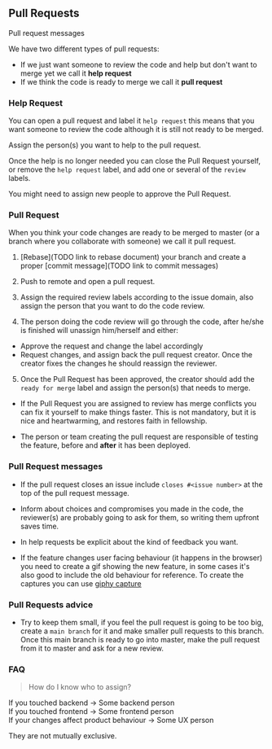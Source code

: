 ## Pull Requests ##
Pull request messages

We have two different types of pull requests:
- If we just want someone to review the code and help but don't want to merge yet we call it **help request**
- If we think the code is ready to merge we call it **pull request**

### Help Request
You can open a pull request and label it `help request` this means that you want someone to review the code although it is still not ready to be merged.

Assign the person(s) you want to help to the pull request.

Once the help is no longer needed you can close the Pull Request yourself, or remove the `help request` label, and add one or several of the `review` labels.

You might need to assign new people to approve the Pull Request.

### Pull Request
When you think your code changes are ready to be merged to master (or a branch where you collaborate with someone) we call it pull request.
1. [Rebase](TODO link to rebase document) your branch and create a proper [commit message](TODO link to commit messages)

2. Push to remote and open a pull request.

3. Assign the required review labels according to the issue domain, also assign the person that you want to do the code review.

4. The person doing the code review will go through the code, after he/she is finished will unassign him/herself and either:
  - Approve the request and change the label accordingly
  - Request changes, and assign back the pull request creator. Once the creator fixes the changes he should reassign the reviewer.

5. Once the Pull Request has been approved, the creator should add the `ready for merge` label and assign the person(s) that needs to merge.


- If the Pull Request you are assigned to review has merge conflicts you can fix it yourself to make things faster. This is not mandatory, but it is nice and heartwarming, and restores faith in fellowship.  

- The person or team creating the pull request are responsible of testing the feature, before and __after__ it has been deployed.

### Pull Request messages
- If the pull request closes an issue include `closes #<issue number>` at the top of the pull request message.

- Inform about choices and compromises you made in the code, the reviewer(s) are probably going to ask for them, so writing them upfront saves time.

- In help requests be explicit about the kind of feedback you want.

- If the feature changes user facing behaviour (it happens in the browser) you need to create a gif showing the new feature, in some cases it's also good to include the old behaviour for reference. To create the captures you can use [giphy capture](https://giphy.com/apps/giphycapture)

### Pull Requests advice
- Try to keep them small, if you feel the pull request is going to be too big, create a `main branch` for it and make smaller pull requests to this branch. Once this main branch is ready to go into master, make the pull request from it to master and ask for a new review.

### FAQ ###
>How do I know who to assign?

If you touched backend -> Some backend person  
If you touched frontend -> Some frontend person  
If your changes affect product behaviour -> Some UX person  

They are not mutually exclusive.
